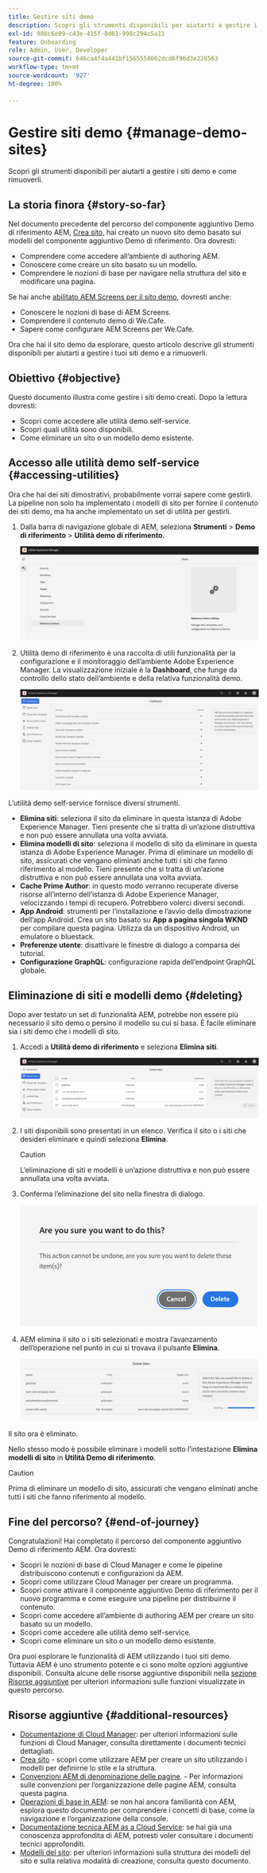 ```yaml
---
title: Gestire siti demo
description: Scopri gli strumenti disponibili per aiutarti a gestire i siti demo e come rimuoverli.
exl-id: 988c6e09-c43e-415f-8d61-998c294c5a11
feature: Onboarding
role: Admin, User, Developer
source-git-commit: 646ca4f4a441bf1565558002dcd6f96d3e228563
workflow-type: tm+mt
source-wordcount: '927'
ht-degree: 100%

---
```


# Gestire siti demo {#manage-demo-sites}

Scopri gli strumenti disponibili per aiutarti a gestire i siti demo e come rimuoverli.

## La storia finora {#story-so-far}

Nel documento precedente del percorso del componente aggiuntivo Demo di riferimento AEM, [Crea sito,](create-site.md) hai creato un nuovo sito demo basato sui modelli del componente aggiuntivo Demo di riferimento. Ora dovresti:

* Comprendere come accedere all’ambiente di authoring AEM.
* Conoscere come creare un sito basato su un modello.
* Comprendere le nozioni di base per navigare nella struttura del sito e modificare una pagina.

Se hai anche [abilitato AEM Screens per il sito demo,](screens.md) dovresti anche:

* Conoscere le nozioni di base di AEM Screens.
* Comprendere il contenuto demo di We.Cafe.
* Sapere come configurare AEM Screens per We.Cafe.

Ora che hai il sito demo da esplorare, questo articolo descrive gli strumenti disponibili per aiutarti a gestire i tuoi siti demo e a rimuoverli.

## Obiettivo {#objective}

Questo documento illustra come gestire i siti demo creati. Dopo la lettura dovresti:

* Scopri come accedere alle utilità demo self-service.
* Scopri quali utilità sono disponibili.
* Come eliminare un sito o un modello demo esistente.

## Accesso alle utilità demo self-service {#accessing-utilities}

Ora che hai dei siti dimostrativi, probabilmente vorrai sapere come gestirli. La pipeline non solo ha implementato i modelli di sito per fornire il contenuto dei siti demo, ma ha anche implementato un set di utilità per gestirli.

1. Dalla barra di navigazione globale di AEM, seleziona **Strumenti** > **Demo di riferimento** > **Utilità demo di riferimento**.

   ![Utilità demo self-service](assets/demo-utilities.png)

1. Utilità demo di riferimento è una raccolta di utili funzionalità per la configurazione e il monitoraggio dell’ambiente Adobe Experience Manager. La visualizzazione iniziale è la **Dashboard**, che funge da controllo dello stato dell’ambiente e della relativa funzionalità demo.

   ![Dashboard](assets/dashboard.png)

L’utilità demo self-service fornisce diversi strumenti.

* **Elimina siti**: seleziona il sito da eliminare in questa istanza di Adobe Experience Manager. Tieni presente che si tratta di un’azione distruttiva e non può essere annullata una volta avviata.
* **Elimina modelli di sito**: seleziona il modello di sito da eliminare in questa istanza di Adobe Experience Manager. Prima di eliminare un modello di sito, assicurati che vengano eliminati anche tutti i siti che fanno riferimento al modello. Tieni presente che si tratta di un’azione distruttiva e non può essere annullata una volta avviata.
* **Cache Prime Author**: in questo modo verranno recuperate diverse risorse all’interno dell’istanza di Adobe Experience Manager, velocizzando i tempi di recupero. Potrebbero volerci diversi secondi.
* **App Android**: strumenti per l’installazione e l’avvio della dimostrazione dell’app Android. Crea un sito basato su **App a pagina singola WKND** per compilare questa pagina. Utilizza da un dispositivo Android, un emulatore o bluestack.
* **Preferenze utente**: disattivare le finestre di dialogo a comparsa dei tutorial.
* **Configurazione GraphQL**: configurazione rapida dell’endpoint GraphQL globale.

## Eliminazione di siti e modelli demo {#deleting}

Dopo aver testato un set di funzionalità AEM, potrebbe non essere più necessario il sito demo o persino il modello su cui si basa. È facile eliminare sia i siti demo che i modelli di sito.

1. Accedi a **Utilità demo di riferimento** e seleziona **Elimina siti**.

   ![Elimina siti](assets/delete-sites.png)

1. I siti disponibili sono presentati in un elenco. Verifica il sito o i siti che desideri eliminare e quindi seleziona **Elimina**.

   >[!CAUTION]
   >
   >L’eliminazione di siti e modelli è un’azione distruttiva e non può essere annullata una volta avviata.

1. Conferma l’eliminazione del sito nella finestra di dialogo.

   ![Conferma eliminazione sito](assets/confirm-site-delete.png)

1. AEM elimina il sito o i siti selezionati e mostra l’avanzamento dell’operazione nel punto in cui si trovava il pulsante **Elimina**.

   ![Avanzamento eliminazione](assets/delete-progress.png)

Il sito ora è eliminato.

Nello stesso modo è possibile eliminare i modelli sotto l’intestazione **Elimina modelli di sito** in **Utilità Demo di riferimento**.

>[!CAUTION]
>
>Prima di eliminare un modello di sito, assicurati che vengano eliminati anche tutti i siti che fanno riferimento al modello.

## Fine del percorso? {#end-of-journey}

Congratulazioni! Hai completato il percorso del componente aggiuntivo Demo di riferimento AEM. Ora dovresti:

* Scopri le nozioni di base di Cloud Manager e come le pipeline distribuiscono contenuti e configurazioni da AEM.
* Scopri come utilizzare Cloud Manager per creare un programma.
* Scopri come attivare il componente aggiuntivo Demo di riferimento per il nuovo programma e come eseguire una pipeline per distribuirne il contenuto.
* Scopri come accedere all’ambiente di authoring AEM per creare un sito basato su un modello.
* Scopri come accedere alle utilità demo self-service.
* Scopri come eliminare un sito o un modello demo esistente.

Ora puoi esplorare le funzionalità di AEM utilizzando i tuoi siti demo. Tuttavia AEM è uno strumento potente e ci sono molte opzioni aggiuntive disponibili. Consulta alcune delle risorse aggiuntive disponibili nella [sezione Risorse aggiuntive](#additional-resources) per ulteriori informazioni sulle funzioni visualizzate in questo percorso.

## Risorse aggiuntive {#additional-resources}

* [Documentazione di Cloud Manager](https://experienceleague.adobe.com/docs/experience-manager-cloud-service/onboarding/onboarding-concepts/cloud-manager-introduction.html?lang=it): per ulteriori informazioni sulle funzioni di Cloud Manager, consulta direttamente i documenti tecnici dettagliati.
* [Crea sito](/help/sites-cloud/administering/site-creation/create-site.md) - scopri come utilizzare AEM per creare un sito utilizzando i modelli per definirne lo stile e la struttura.
* [Convenzioni AEM di denominazione delle pagine](/help/sites-cloud/authoring/sites-console/organizing-pages.md#page-name-restrictions-and-best-practices). - Per informazioni sulle convenzioni per l’organizzazione delle pagine AEM, consulta questa pagina.
* [Operazioni di base in AEM](/help/sites-cloud/authoring/basic-handling.md): se non hai ancora familiarità con AEM, esplora questo documento per comprendere i concetti di base, come la navigazione e l’organizzazione della console.
* [Documentazione tecnica AEM as a Cloud Service](https://experienceleague.adobe.com/docs/experience-manager-cloud-service.html?lang=it): se hai già una conoscenza approfondita di AEM, potresti voler consultare i documenti tecnici approfonditi.
* [Modelli del sito](/help/sites-cloud/administering/site-creation/site-templates.md): per ulteriori informazioni sulla struttura dei modelli del sito e sulla relativa modalità di creazione, consulta questo documento.

